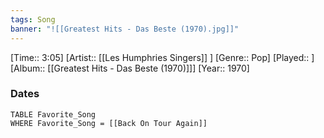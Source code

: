 ```yaml
---
tags: Song  
banner: "![[Greatest Hits - Das Beste (1970).jpg]]"
---
```

[Time:: 3:05]
[Artist:: [[Les Humphries Singers]] ]
[Genre:: Pop]
[Played:: ]
[Album:: [[Greatest Hits - Das Beste (1970)]]]
[Year:: 1970]
### Dates
````dataview
TABLE Favorite_Song
WHERE Favorite_Song = [[Back On Tour Again]]
````